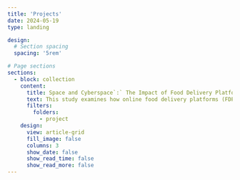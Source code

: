 ```yaml
---
title: 'Projects'
date: 2024-05-19
type: landing

design:
  # Section spacing
  spacing: '5rem'

# Page sections
sections:
  - block: collection
    content:
      title: Space and Cyberspace`:` The Impact of Food Delivery Platforms on Retail Real Estate
      text: This study examines how online food delivery platforms (FDPs) affect offline retailers and, as a consequence, change demand for retail real estate. FDPs are different from traditional food delivery services due their platform-owned driver networks and integrated review systems. They are also different from other online platforms in that they have a much shorter delivery distance and must maintain close interactions with physical restaurants. These attributes change the way restaurants operate and affect their location decisions. Using the staggered rollout of FDPs in each US city with a difference-in-differences design, I find that FDPs complement rather than substitute offline retailers. The entry of FDP causally increases the number of retail establishments by 1.8% and the effect comes mainly from restaurants. This increase in demand translates into the commercial real estate market: rents increase by approximately 0.9% and property prices by a similar magnitude over five years after entry. As retail property supply shows little response, landlords largely capture the surplus generated by FDP. In addition, I find that FDPs reshape the urban structure by favoring denser areas, as these places are more compatible with delivery services.
      filters:
        folders:
          - project
    design:
      view: article-grid
      fill_image: false
      columns: 3
      show_date: false
      show_read_time: false
      show_read_more: false
---
```

